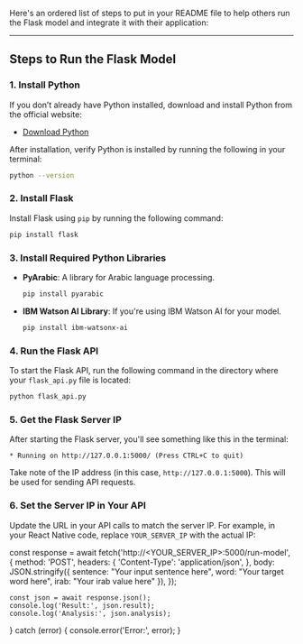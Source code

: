 Here's an ordered list of steps to put in your README file to help others run the Flask model and integrate it with their application:

---

## Steps to Run the Flask Model

### 1. **Install Python**
   If you don’t already have Python installed, download and install Python from the official website:
   - [Download Python](https://www.python.org/downloads/)

   After installation, verify Python is installed by running the following in your terminal:
   ```bash
   python --version
   ```

### 2. **Install Flask**
   Install Flask using `pip` by running the following command:
   ```bash
   pip install flask
   ```

### 3. **Install Required Python Libraries**
   - **PyArabic**: A library for Arabic language processing.
     ```bash
     pip install pyarabic
     ```

   - **IBM Watson AI Library**: If you're using IBM Watson AI for your model.
     ```bash
     pip install ibm-watsonx-ai
     ```

### 4. **Run the Flask API**
   To start the Flask API, run the following command in the directory where your `flask_api.py` file is located:
   ```bash
   python flask_api.py
   ```

### 5. **Get the Flask Server IP**
   After starting the Flask server, you'll see something like this in the terminal:
   ```
   * Running on http://127.0.0.1:5000/ (Press CTRL+C to quit)
   ```

   Take note of the IP address (in this case, `http://127.0.0.1:5000`). This will be used for sending API requests.

### 6. **Set the Server IP in Your API**
   Update the URL in your API calls to match the server IP. For example, in your React Native code, replace `YOUR_SERVER_IP` with the actual IP:

   const response = await fetch('http://<YOUR_SERVER_IP>:5000/run-model', {
      method: 'POST',
      headers: {
        'Content-Type': 'application/json',
      },
      body: JSON.stringify({
        sentence: "Your input sentence here",
        word: "Your target word here",
        irab: "Your irab value here"
      }),
    });
    
    const json = await response.json();
    console.log('Result:', json.result);
    console.log('Analysis:', json.analysis);
  } catch (error) {
    console.error('Error:', error);
  }
   ```
